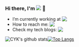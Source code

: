 ### Hi there, I'm  <a href="https://ychai.uk"><img src="https://img.shields.io/badge/-cyk-informational?style=for-the-badge" align="top"></a> 👋
- I’m currently working at  <a href="http://research.baidu.com/"><img src="https://img.shields.io/badge/NLP-ERNIE-blue?style=social&logo=baidu&labelColor=fff&color=blue&logoColor=2832e1" align="top"></a>
- How to reach me:  <a href="mailto:chaiyekun@gmail.com"><img src="https://img.shields.io/badge/Gmail-chaiyekun@gmail%2Ecom-EAEAEA?logo=gmail&logoColor=white&labelColor=D14836" align="top"></a>
-  Check my tech blogs: <a href="https://ychai.uk/notes"><img src="https://img.shields.io/badge/Blog-ychai.uk/notes-EAEAEA?logo=blog&logoColor=white&labelColor=0E83CD" align="top"></a>


<!--
**cyk1337/cyk1337** is a ✨ _special_ ✨ repository because its `README.md` (this file) appears on your GitHub profile.-->

<!-- 
- 🔭 I’m currently working on NLP and machine learning.
- 🌱 I’m currently learning 
- 👯 I’m looking to collaborate on ...
- 🤔 I’m looking for help with ...
- 💬 Ask me about ...
- 📫 How to reach me: ...
- 😄 Pronouns: ...
- ⚡ Fun fact: ...
-->
![CYK's github stats](https://github-readme-stats.vercel.app/api?username=cyk1337&count_private=true&theme=vue-light&show_icons=true)[![Top Langs](https://github-readme-stats.vercel.app/api/top-langs/?username=cyk1337&layout=compact&theme=vue-light)](https://github.com/cyk1337/github-readme-stats)

<!-- 
[![Highway Transformer](https://github-readme-stats.vercel.app/api/pin/?username=cyk1337&repo=Highway-Transformer&theme=jolly)](https://github.com/cyk1337/Highway-Transformer)  

[![Population-Based-Training](https://github-readme-stats.vercel.app/api/pin/?username=cyk1337&repo=Population-Based-Training&theme=cobalt)](https://github.com/cyk1337/Population-Based-Training)

[![Transformer-in-PyTorch](https://github-readme-stats.vercel.app/api/pin/?username=cyk1337&repo=Transformer-in-PyTorch&theme=vue-dark)](https://github.com/cyk1337/Transformer-in-PyTorch) [![Highway Transformer](https://github-readme-stats.vercel.app/api/pin/?username=cyk1337&repo=BERT-Text-Classification-J&theme=onedark)](https://github.com/cyk1337/BERT-Text-Classification-J) 

-->
